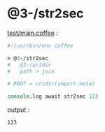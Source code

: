 [‼️]: ✏️README.mdt

# @3-/str2sec

[test/main.coffee](./test/main.coffee) :

```coffee
#!/usr/bin/env coffee

> @3-/str2sec
#   @3-/uridir
#   path > join

# ROOT = uridir(import.meta)

console.log await str2sec 123
```

output :

```
123
```
